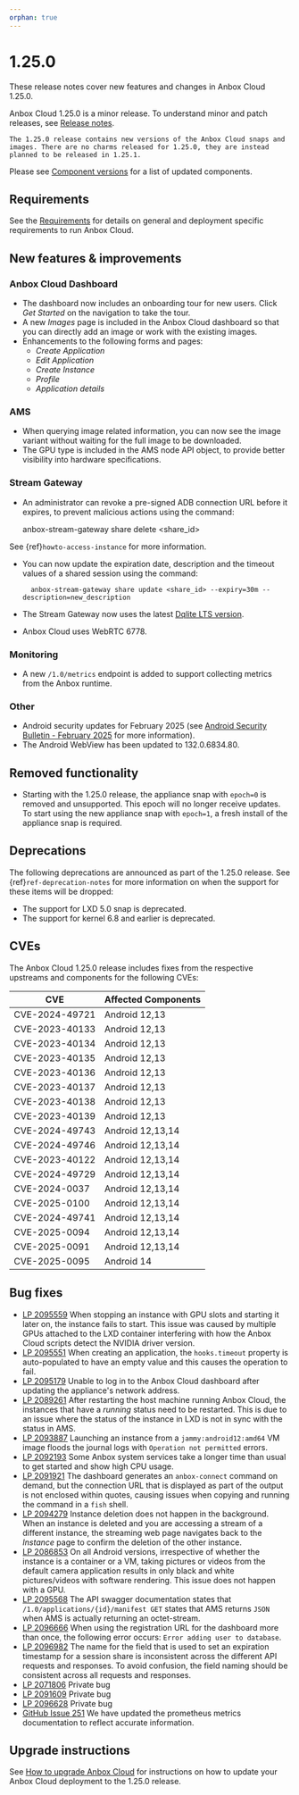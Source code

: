 ```yaml
---
orphan: true
---
```

# 1.25.0

These release notes cover new features and changes in Anbox Cloud 1.25.0.

Anbox Cloud 1.25.0 is a minor release. To understand minor and patch releases, see [Release notes](https://documentation.ubuntu.com/anbox-cloud/en/latest/reference/release-notes/release-notes).

```{important}
The 1.25.0 release contains new versions of the Anbox Cloud snaps and images. There are no charms released for 1.25.0, they are instead planned to be released in 1.25.1.
```

Please see [Component versions](https://documentation.ubuntu.com/anbox-cloud/en/latest/reference/component-versions/) for a list of updated components.

## Requirements

See the [Requirements](https://documentation.ubuntu.com/anbox-cloud/en/latest/reference/requirements/) for details on general and deployment specific requirements to run Anbox Cloud.

## New features & improvements

### Anbox Cloud Dashboard
* The dashboard now includes an onboarding tour for new users. Click *Get Started* on the navigation to take the tour.
* A new *Images* page is included in the Anbox Cloud dashboard so that you can directly add an image or work with the existing images.<!--AC-3001-->
* Enhancements to the following forms and pages:
    - *Create Application*
    - *Edit Application*
    - *Create Instance*
    - *Profile*
    - *Application details*

### AMS
* When querying image related information, you can now see the image variant without waiting for the full image to be downloaded.<!--AC-2987-->
* The GPU type is included in the AMS node API object, to provide better visibility into hardware specifications.<!--AC-3004-->

### Stream Gateway
* An administrator can revoke a pre-signed ADB connection URL before it expires, to prevent malicious actions using the command:

    anbox-stream-gateway share delete <share_id>

See {ref}`howto-access-instance` for more information.<!--AC-3052-->
* You can now update the expiration date, description and the timeout values of a shared session using the command:<!--AC-3053-->

        anbox-stream-gateway share update <share_id> --expiry=30m --description=new_description
* The Stream Gateway now uses the latest [Dqlite LTS version](https://dqlite.io/).<!--AC-2990-->
* Anbox Cloud uses WebRTC 6778.<!--AC-2904-->

### Monitoring
* A new `/1.0/metrics` endpoint is added to support collecting metrics from the Anbox runtime.<!--AC-3062-->

### Other
* Android security updates for February 2025 (see [Android Security Bulletin - February 2025](https://source.android.com/docs/security/bulletin/2025-02-01) for more information).
* The Android WebView has been updated to 132.0.6834.80.<!--AC-3105-->

## Removed functionality

* Starting with the 1.25.0 release, the appliance snap with `epoch=0` is removed and unsupported. This epoch will no longer receive updates.
To start using the new appliance snap with `epoch=1`, a fresh install of the appliance snap is required.

## Deprecations

The following deprecations are announced as part of the 1.25.0 release. See {ref}`ref-deprecation-notes` for more information on when the support for these items will be dropped:

* The support for LXD 5.0 snap is deprecated.<!--AC-2734-->
* The support for kernel 6.8 and earlier is deprecated.<!--AC-3106-->

## CVEs

The Anbox Cloud 1.25.0 release includes fixes from the respective upstreams and components for the following CVEs:

| CVE | Affected Components |
|-----|---------------------|
|CVE-2024-49721 | Android 12,13 |
|CVE-2023-40133 | Android 12,13 |
|CVE-2023-40134 | Android 12,13 |
|CVE-2023-40135 | Android 12,13 |
|CVE-2023-40136 | Android 12,13 |
|CVE-2023-40137 | Android 12,13 |
|CVE-2023-40138 | Android 12,13 |
|CVE-2023-40139 | Android 12,13 |
|CVE-2024-49743 | Android 12,13,14 |
|CVE-2024-49746 | Android 12,13,14 |
|CVE-2023-40122 | Android 12,13,14 |
|CVE-2024-49729 | Android 12,13,14 |
|CVE-2024-0037  | Android 12,13,14 |
|CVE-2025-0100  | Android 12,13,14 |
|CVE-2024-49741 | Android 12,13,14 |
|CVE-2025-0094  | Android 12,13,14 |
|CVE-2025-0091  | Android 12,13,14 |
|CVE-2025-0095  | Android 14 |


## Bug fixes

* [LP 2095559](https://bugs.launchpad.net/anbox-cloud/+bug/2095559) When stopping an instance with GPU slots and starting it later on, the instance fails to start. This issue was caused by multiple GPUs attached to the LXD container interfering with how the Anbox Cloud scripts detect the NVIDIA driver version.<!--AC-3097-->
* [LP 2095551](https://bugs.launchpad.net/anbox-cloud/+bug/2095551) When creating an application, the `hooks.timeout` property is auto-populated to have an empty value and this causes the operation to fail.<!--AC-3096-->
* [LP 2095179](https://bugs.launchpad.net/anbox-cloud/+bug/2095179) Unable to log in to the Anbox Cloud dashboard after updating the appliance's network address.<!--AC-3081-->
* [LP 2089261](https://bugs.launchpad.net/anbox-cloud/+bug/2089261) After restarting the host machine running Anbox Cloud, the instances that have a *running* status need to be restarted. This is due to an issue where the status of the instance in LXD is not in sync with the status in AMS.<!--AC-3077-->
* [LP 2093887](https://bugs.launchpad.net/anbox-cloud/+bug/2093887) Launching an instance from a `jammy:android12:amd64` VM image floods the journal logs with `Operation not permitted` errors.<!--AC-3067-->
* [LP 2092193](https://bugs.launchpad.net/anbox-cloud/+bug/2092193) Some Anbox system services take a longer time than usual to get started and show high CPU usage.<!--AC-3048-->
* [LP 2091921](https://bugs.launchpad.net/anbox-cloud/+bug/2091921) The dashboard generates an `anbox-connect` command on demand, but the connection URL that is displayed as part of the output is not enclosed within quotes, causing issues when copying and running the command in a `fish` shell.
* [LP 2094279](https://bugs.launchpad.net/anbox-cloud/+bug/2094279) Instance deletion does not happen in the background. When an instance is deleted and you are accessing a stream of a different instance, the streaming web page navigates back to the _Instance_ page to confirm the deletion of the other instance.
* [LP 2086853](https://bugs.launchpad.net/anbox-cloud/+bug/2086853) On all Android versions, irrespective of whether the instance is a container or a VM, taking pictures or videos from the default camera application results in only black and white pictures/videos with software rendering. This issue does not happen with a GPU.
* [LP 2095568](https://bugs.launchpad.net/anbox-cloud/+bug/2095568) The API swagger documentation states that `/1.0/applications/{id}/manifest GET` states that AMS returns `JSON` when AMS is actually returning an octet-stream.
* [LP 2096666](https://bugs.launchpad.net/anbox-cloud/+bug/2096666) When using the registration URL for the dashboard more than once, the following error occurs: `Error adding user to database`.
* [LP 2096982](https://bugs.launchpad.net/anbox-cloud/+bug/2096982) The name for the field that is used to set an expiration timestamp for a session share is inconsistent across the different API requests and responses.
To avoid confusion, the field naming should be consistent across all requests and responses.
* [LP 2071806](https://bugs.launchpad.net/anbox-cloud/+bug/2071806) Private bug <!--AC-2629-->
* [LP 2091609](https://bugs.launchpad.net/anbox-cloud/+bug/2091609) Private bug<!--AC-3046-->
* [LP 2096628](https://bugs.launchpad.net/anbox-cloud/+bug/2096628) Private bug<!--AC-3099-->
* [GitHub Issue 251](https://github.com/canonical/anbox-cloud-docs/issues/251) We have updated the prometheus metrics documentation to reflect accurate information.<!--AC-3056-->

## Upgrade instructions

See [How to upgrade Anbox Cloud](https://documentation.ubuntu.com/anbox-cloud/en/latest/howto/update/upgrade-anbox/#howto-upgrade-anbox-cloud) for instructions on how to update your Anbox Cloud deployment to the 1.25.0 release.
